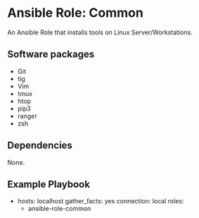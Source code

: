 # Ansible Role: Common
An Ansible Role that installs tools on Linux Server/Workstations.

## Software packages
* Git
* tig
* Vim
* tmux
* htop
* pip3
* ranger
* zsh

## Dependencies
None.

## Example Playbook
- hosts: localhost
  gather_facts: yes
  connection: local
  roles:
  - ansible-role-common